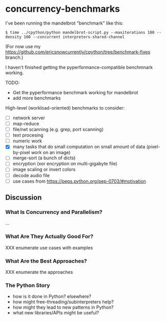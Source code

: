 # concurrency-benchmarks

I've been running the mandelbrot "benchmark" like this:

```
$ time ../cpython/python mandelbrot-script.py --maxiterations 100 --density 100 --concurrent interpreters-shared-channel
```

(For now use my https://github.com/ericsnowcurrently/cpython/tree/benchmark-fixes branch.)

I haven't finished getting the pyperformance-compatible benchmnark working.

TODO:

* Get the pyperformance benchmark working for mandelbrot
* add more benchmarks

High-level (workload-oriented) benchmarks to consider:
* [ ] network server
* [ ] map-reduce
* [ ] file/net scanning (e.g. grep, port scanning)
* [ ] text procesing
* [ ] numeric work
* [x] many tasks that do small computation on small amount of data (pixel-by-pixel work on an image)
* [ ] merge-sort (a bunch of dicts)
* [ ] encryption (xor encryption on multi-gigabyte file)
* [ ] image scaling or invert colors
* [ ] decode audio file
* [ ] use cases from https://peps.python.org/pep-0703/#motivation

## Discussion

### What Is Concurrency and Parallelism?

...

### What Are They Actually Good For?

XXX enumerate use cases with examples


### What Are the Best Approaches?

XXX enumerate the approaches

### The Python Story

* how is it done in Python?  elsewhere?
* how might free-threading/subinterpreters help?
* how might they lead to new patterns in Python?
* what new libraries/APIs might be useful?